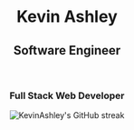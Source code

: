<h1 align="center">Kevin Ashley</h1>
<div id="toc">
  <ul style="list-style: none; text-align: center;">
    <summary>
      <h2 align="center">Software Engineer</h2><br />
      <h3 align="center">Full Stack Web Developer</h3>
    </summary>
  </ul>
</div>
<div align="center">
    <img 
        src="https://github-readme-streak-stats.herokuapp.com/?user=KevinAshley&theme=github-dark&hide_border=true&fire=ff6600&ring=ffc700" 
        alt="KevinAshley's GitHub streak"
    />
</div>
